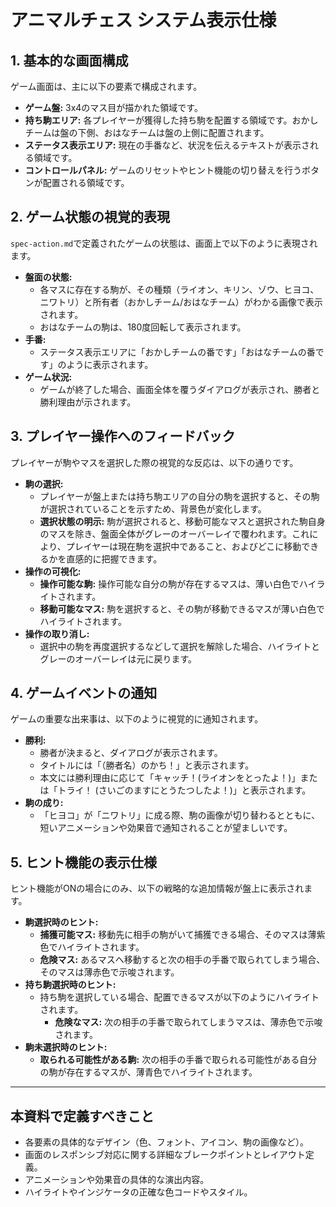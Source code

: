 # アニマルチェス システム表示仕様

## 1. 基本的な画面構成
ゲーム画面は、主に以下の要素で構成されます。

- **ゲーム盤:** 3x4のマス目が描かれた領域です。
- **持ち駒エリア:** 各プレイヤーが獲得した持ち駒を配置する領域です。おかしチームは盤の下側、おはなチームは盤の上側に配置されます。
- **ステータス表示エリア:** 現在の手番など、状況を伝えるテキストが表示される領域です。
- **コントロールパネル:** ゲームのリセットやヒント機能の切り替えを行うボタンが配置される領域です。

## 2. ゲーム状態の視覚的表現
`spec-action.md`で定義されたゲームの状態は、画面上で以下のように表現されます。

- **盤面の状態:**
  - 各マスに存在する駒が、その種類（ライオン、キリン、ゾウ、ヒヨコ、ニワトリ）と所有者（おかしチーム/おはなチーム）がわかる画像で表示されます。
  - おはなチームの駒は、180度回転して表示されます。
- **手番:**
  - ステータス表示エリアに「おかしチームの番です」「おはなチームの番です」のように表示されます。
- **ゲーム状況:**
  - ゲームが終了した場合、画面全体を覆うダイアログが表示され、勝者と勝利理由が示されます。

## 3. プレイヤー操作へのフィードバック
プレイヤーが駒やマスを選択した際の視覚的な反応は、以下の通りです。

- **駒の選択:**
  - プレイヤーが盤上または持ち駒エリアの自分の駒を選択すると、その駒が選択されていることを示すため、背景色が変化します。
  - **選択状態の明示:** 駒が選択されると、移動可能なマスと選択された駒自身のマスを除き、盤面全体がグレーのオーバーレイで覆われます。これにより、プレイヤーは現在駒を選択中であること、およびどこに移動できるかを直感的に把握できます。
- **操作の可視化:**
  - **操作可能な駒:** 操作可能な自分の駒が存在するマスは、薄い白色でハイライトされます。
  - **移動可能なマス:** 駒を選択すると、その駒が移動できるマスが薄い白色でハイライトされます。
- **操作の取り消し:**
  - 選択中の駒を再度選択するなどして選択を解除した場合、ハイライトとグレーのオーバーレイは元に戻ります。

## 4. ゲームイベントの通知
ゲームの重要な出来事は、以下のように視覚的に通知されます。

- **勝利:**
  - 勝者が決まると、ダイアログが表示されます。
  - タイトルには「（勝者名）のかち！」と表示されます。
  - 本文には勝利理由に応じて「キャッチ！(ライオンをとったよ！)」または「トライ！ (さいごのますにとうたつしたよ！)」と表示されます。
- **駒の成り:**
  - 「ヒヨコ」が「ニワトリ」に成る際、駒の画像が切り替わるとともに、短いアニメーションや効果音で通知されることが望ましいです。

## 5. ヒント機能の表示仕様
ヒント機能がONの場合にのみ、以下の戦略的な追加情報が盤上に表示されます。

- **駒選択時のヒント:**
  - **捕獲可能マス:** 移動先に相手の駒がいて捕獲できる場合、そのマスは薄紫色でハイライトされます。
  - **危険マス:** あるマスへ移動すると次の相手の手番で取られてしまう場合、そのマスは薄赤色で示唆されます。
- **持ち駒選択時のヒント:**
  - 持ち駒を選択している場合、配置できるマスが以下のようにハイライトされます。
    - **危険なマス:** 次の相手の手番で取られてしまうマスは、薄赤色で示唆されます。
- **駒未選択時のヒント:**
  - **取られる可能性がある駒:** 次の相手の手番で取られる可能性がある自分の駒が存在するマスが、薄青色でハイライトされます。

---
## 本資料で定義すべきこと
- 各要素の具体的なデザイン（色、フォント、アイコン、駒の画像など）。
- 画面のレスポンシブ対応に関する詳細なブレークポイントとレイアウト定義。
- アニメーションや効果音の具体的な演出内容。
- ハイライトやインジケータの正確な色コードやスタイル。
